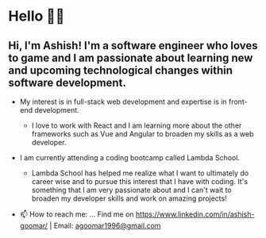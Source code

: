 # Hello 👋🏽
## Hi, I'm Ashish! I'm a software engineer who loves to game and I am passionate about learning new and upcoming technological changes within software development. 
- My interest is in full-stack web development and expertise is in front-end development.
  - I love to work with React and I am learning more about the other frameworks such as Vue and Angular to broaden my skills as a web developer.
- I am currently attending a coding bootcamp called Lambda School. 
  - Lambda School has helped me realize what I want to ultimately do career wise and to pursue this interest that I have with coding. It's something that I am very passionate about and I can't wait to broaden my developer skills and work on amazing projects!

- 📫 How to reach me: ... Find me on https://www.linkedin.com/in/ashish-goomar/ | Email: agoomar1996@gmail.com

